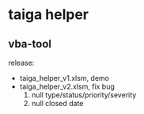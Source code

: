 # taiga helper

## vba-tool

release:
- taiga_helper_v1.xlsm, demo
- taiga_helper_v2.xlsm, fix bug 
	1. null type/status/priority/severity
	2. null closed date
